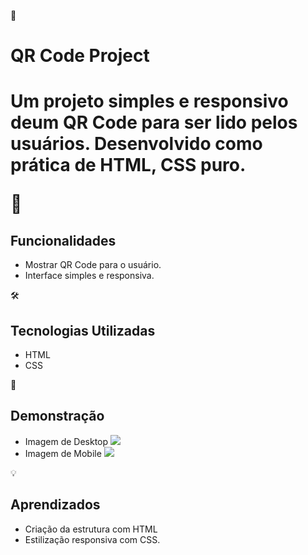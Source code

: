 📱 <h1>QR Code Project<h1>

<p>
    Um projeto simples e responsivo deum QR Code para ser lido pelos usuários.
    Desenvolvido como prática de HTML, CSS puro.
</p>

🚀 <h2>Funcionalidades</h2>

<ul>
    <li>Mostrar QR Code para o usuário.</li>
    <li>Interface simples e responsiva.</li>
</ul>


🛠️ <h2>Tecnologias Utilizadas</h2>

<ul>
    <li>HTML</li>
    <li>CSS</li>
</ul>


📸 <h2>Demonstração</h2>

<ul>
    <li>
        Imagem de Desktop
        <img src="conclusão/desktop-QR.png">
    </li>
    <li>
        Imagem de Mobile
        <img src="conclusão/mobile-QR.png">
    </li>
</ul>


💡 <h2>Aprendizados</h2>

<ul>
    <li>Criação da estrutura com HTML</li>
    <li>Estilização responsiva com CSS.</li>
</ul>
